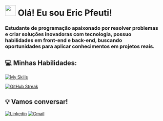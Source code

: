 # <img src="https://raw.githubusercontent.com/nixin72/nixin72/master/wave.gif" style="width:35px;">  Olá! Eu sou Eric Pfeuti! 

### Estudante de programação apaixonado por resolver problemas e criar soluções inovadoras com tecnologia, possuo habilidades em front-end e back-end, buscando oportunidades para aplicar conhecimentos em projetos reais. 

## 💻 Minhas Habilidades:

[![My Skills](https://skillicons.dev/icons?i=js,nodejs,html,css,python,mongo,mysql,figma,vscode,bootstrap,github,vercel)](https://skillicons.dev)

[![GitHub Streak](https://streak-stats.demolab.com/?user=ericpfeuti&theme=highcontrast)](https://git.io/streak-stats)

## 💡 Vamos conversar!

[![Linkedin](https://img.shields.io/badge/LinkedIn-0077B5?style=for-the-badge&logo=linkedin&logoColor=white)](https://www.linkedin.com/in/eric-pfeuti-b481142a8/)
[![Gmail](https://img.shields.io/static/v1?message=Gmail&logo=gmail&label=&color=D14836&logoColor=white&labelColor=&style=for-the-badge)](mailto:eric.pfeuti2007@gmail.com)


